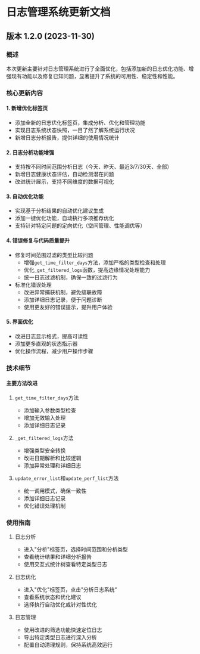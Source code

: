 # 日志管理系统更新文档

## 版本 1.2.0 (2023-11-30)

### 概述
本次更新主要针对日志管理系统进行了全面优化，包括添加新的日志优化功能、增强现有功能以及修复已知问题，显著提升了系统的可用性、稳定性和性能。

### 核心更新内容

#### 1. 新增优化标签页
- 添加全新的日志优化标签页，集成分析、优化和管理功能
- 实现日志系统状态快照，一目了然了解系统运行状况
- 新增日志分析报告，提供详细的使用情况统计

#### 2. 日志分析功能增强
- 支持按不同时间范围分析日志（今天、昨天、最近3/7/30天、全部）
- 新增日志健康状态评估，自动检测潜在问题
- 改进统计展示，支持不同维度的数据可视化

#### 3. 自动优化功能
- 实现基于分析结果的自动优化建议生成
- 添加一键优化功能，自动执行多项推荐优化
- 支持针对特定问题的定向优化（空间管理、性能调优等）

#### 4. 错误修复与代码质量提升
- 修复时间范围过滤的类型比较问题
  - 增强`get_time_filter_days`方法，添加严格的类型检查和处理
  - 优化`_get_filtered_logs`函数，提高边缘情况处理能力
  - 统一日志过滤机制，确保一致的过滤行为
- 标准化错误处理
  - 改进异常捕获机制，避免级联故障
  - 添加详细日志记录，便于问题诊断
  - 使用更友好的错误提示，提升用户体验

#### 5. 界面优化
- 改进日志显示格式，提高可读性
- 添加更多直观的状态指示器
- 优化操作流程，减少用户操作步骤

### 技术细节

#### 主要方法改进
1. `get_time_filter_days`方法
   - 添加输入参数类型检查
   - 增加无效输入处理
   - 添加详细日志记录

2. `_get_filtered_logs`方法
   - 增强类型安全转换
   - 改进日期解析和比较逻辑
   - 添加异常处理和详细日志

3. `update_error_list`和`update_perf_list`方法
   - 统一调用模式，确保一致性
   - 添加详细日志记录
   - 优化错误处理机制

### 使用指南
1. 日志分析
   - 进入"分析"标签页，选择时间范围和分析类型
   - 查看统计结果和详细分析报告
   - 使用交互式统计树查看特定类型日志

2. 日志优化
   - 进入"优化"标签页，点击"分析日志系统"
   - 查看系统状态和优化建议
   - 选择执行自动优化或针对性优化

3. 日志管理
   - 使用改进的筛选功能快速定位日志
   - 导出特定类型日志进行深入分析
   - 配置自动清理规则，保持系统高效运行 